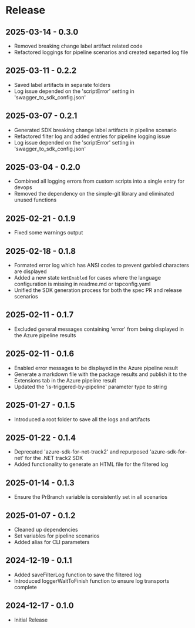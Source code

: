 # Release

## 2025-03-14 - 0.3.0

- Removed breaking change label artifact related code
- Refactored loggings for pipeline scenarios and created separted log file

## 2025-03-11 - 0.2.2

- Saved label artifacts in separate folders
- Log issue depended on the 'scriptError' setting in 'swagger_to_sdk_config.json'

## 2025-03-07 - 0.2.1

- Generated SDK breaking change label artifacts in pipeline scenario
- Refactored filter log and added entries for pipeline logging issue
- Log issue depended on the 'scriptError' setting in 'swagger_to_sdk_config.json'

## 2025-03-04 - 0.2.0

- Combined all logging errors from custom scripts into a single entry for devops
- Removed the dependency on the simple-git library and eliminated unused functions

## 2025-02-21 - 0.1.9

- Fixed some warnings output

## 2025-02-18 - 0.1.8

- Formated error log which has ANSI codes to prevent garbled characters are displayed
- Added a new state `NotEnabled` for cases where the language configuration is missing in readme.md or tspconfig.yaml
- Unified the SDK generation process for both the spec PR and release scenarios

## 2025-02-11 - 0.1.7

- Excluded general messages containing 'error' from being displayed in the Azure pipeline results

## 2025-02-11 - 0.1.6

- Enabled error messages to be displayed in the Azure pipeline result
- Generate a markdown file with the package results and publish it to the Extensions tab in the Azure pipeline result
- Updated the 'is-triggered-by-pipeline' parameter type to string

## 2025-01-27 - 0.1.5

- Introduced a root folder to save all the logs and artifacts

## 2025-01-22 - 0.1.4

- Deprecated 'azure-sdk-for-net-track2' and repurposed 'azure-sdk-for-net' for the .NET track2 SDK
- Added functionality to generate an HTML file for the filtered log

## 2025-01-14 - 0.1.3

- Ensure the PrBranch variable is consistently set in all scenarios

## 2025-01-07 - 0.1.2

- Cleaned up dependencies
- Set variables for pipeline scenarios
- Added alias for CLI parameters

## 2024-12-19 - 0.1.1

- Added saveFilterLog function to save the filtered log
- Introduced loggerWaitToFinish function to ensure log transports complete

## 2024-12-17 - 0.1.0

- Initial Release
